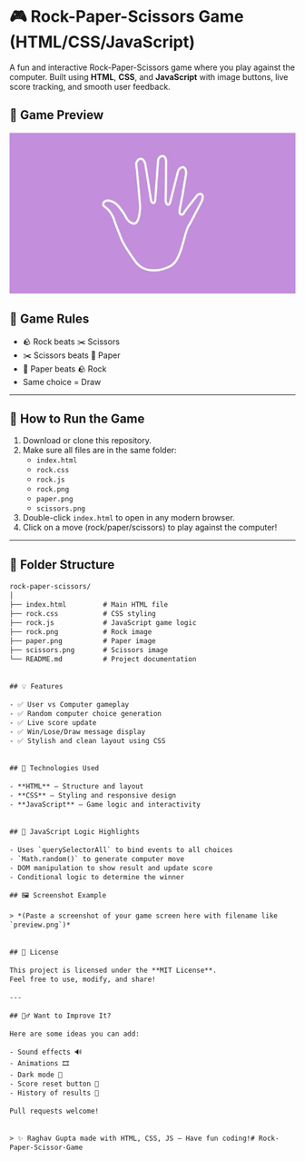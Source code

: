 # 🎮 Rock-Paper-Scissors Game (HTML/CSS/JavaScript)

A fun and interactive Rock-Paper-Scissors game where you play against the computer. Built using **HTML**, **CSS**, and **JavaScript** with image buttons, live score tracking, and smooth user feedback.


## 📸 Game Preview

![Game Screenshot](https://github.com/Raghav335/Rock-Paper-Scissor-Game/blob/main/paper.png.jpg)

## 🧠 Game Rules

- 🪨 Rock beats ✂️ Scissors  
- ✂️ Scissors beats 📄 Paper  
- 📄 Paper beats 🪨 Rock  
- Same choice = Draw

---

## 🚀 How to Run the Game

1. Download or clone this repository.
2. Make sure all files are in the same folder:
   - `index.html`
   - `rock.css`
   - `rock.js`
   - `rock.png`
   - `paper.png`
   - `scissors.png`
3. Double-click `index.html` to open in any modern browser.
4. Click on a move (rock/paper/scissors) to play against the computer!

---

## 📁 Folder Structure

```
rock-paper-scissors/
│
├── index.html         # Main HTML file
├── rock.css           # CSS styling
├── rock.js            # JavaScript game logic
├── rock.png           # Rock image
├── paper.png          # Paper image
├── scissors.png       # Scissors image
└── README.md          # Project documentation


## 💡 Features

- ✅ User vs Computer gameplay
- ✅ Random computer choice generation
- ✅ Live score update
- ✅ Win/Lose/Draw message display
- ✅ Stylish and clean layout using CSS


## 🔧 Technologies Used

- **HTML** – Structure and layout
- **CSS** – Styling and responsive design
- **JavaScript** – Game logic and interactivity


## 🧩 JavaScript Logic Highlights

- Uses `querySelectorAll` to bind events to all choices
- `Math.random()` to generate computer move
- DOM manipulation to show result and update score
- Conditional logic to determine the winner

## 🖼️ Screenshot Example

> *(Paste a screenshot of your game screen here with filename like `preview.png`)*


## 📄 License

This project is licensed under the **MIT License**.  
Feel free to use, modify, and share!

---

## 🙋‍♂️ Want to Improve It?

Here are some ideas you can add:

- Sound effects 🔊  
- Animations 🎞️  
- Dark mode 🌙  
- Score reset button 🔄  
- History of results 📜  

Pull requests welcome!


> ✨ Raghav Gupta made with HTML, CSS, JS — Have fun coding!# Rock-Paper-Scissor-Game